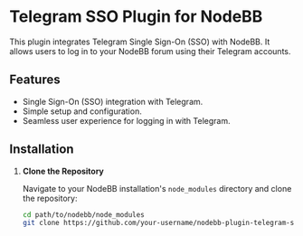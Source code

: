 # Telegram SSO Plugin for NodeBB

This plugin integrates Telegram Single Sign-On (SSO) with NodeBB. It allows users to log in to your NodeBB forum using their Telegram accounts.

## Features

- Single Sign-On (SSO) integration with Telegram.
- Simple setup and configuration.
- Seamless user experience for logging in with Telegram.

## Installation

1. **Clone the Repository**

   Navigate to your NodeBB installation's `node_modules` directory and clone the repository:

   ```bash
   cd path/to/nodebb/node_modules
   git clone https://github.com/your-username/nodebb-plugin-telegram-sso.git
